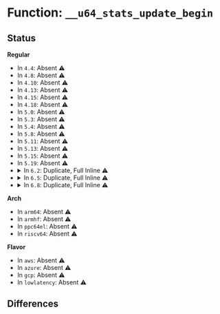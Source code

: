 # Function: <code>__u64_stats_update_begin</code>

## Status
<b>Regular</b>
<ul>
<li>
In <code>4.4</code>: Absent ⚠️
</li>
<li>
In <code>4.8</code>: Absent ⚠️
</li>
<li>
In <code>4.10</code>: Absent ⚠️
</li>
<li>
In <code>4.13</code>: Absent ⚠️
</li>
<li>
In <code>4.15</code>: Absent ⚠️
</li>
<li>
In <code>4.18</code>: Absent ⚠️
</li>
<li>
In <code>5.0</code>: Absent ⚠️
</li>
<li>
In <code>5.3</code>: Absent ⚠️
</li>
<li>
In <code>5.4</code>: Absent ⚠️
</li>
<li>
In <code>5.8</code>: Absent ⚠️
</li>
<li>
In <code>5.11</code>: Absent ⚠️
</li>
<li>
In <code>5.13</code>: Absent ⚠️
</li>
<li>
In <code>5.15</code>: Absent ⚠️
</li>
<li>
In <code>5.19</code>: Absent ⚠️
</li>
<li>
<details>
<summary>In <code>6.2</code>: Duplicate, Full Inline ⚠️</summary>

**Collision:** Static Duplication

**Inline:** Full

**Transformation:** False

**Instances:**

```
In kernel/cgroup/rstat.c (0)
Location: include/linux/u64_stats_sync.h:98
Inline: True
```
```
In kernel/seccomp.c (0)
Location: include/linux/u64_stats_sync.h:98
Inline: True
```
```
In kernel/trace/bpf_trace.c (0)
Location: include/linux/u64_stats_sync.h:98
Inline: True
```
```
In kernel/trace/trace_uprobe.c (0)
Location: include/linux/u64_stats_sync.h:98
Inline: True
```
```
In kernel/bpf/syscall.c (0)
Location: include/linux/u64_stats_sync.h:98
Inline: True
```
```
In kernel/bpf/bpf_iter.c (0)
Location: include/linux/u64_stats_sync.h:98
Inline: True
```
```
In kernel/bpf/trampoline.c (0)
Location: include/linux/u64_stats_sync.h:98
Inline: True
```
```
In kernel/bpf/devmap.c (0)
Location: include/linux/u64_stats_sync.h:98
Inline: True
```
```
In kernel/bpf/cpumap.c (0)
Location: include/linux/u64_stats_sync.h:98
Inline: True
```
```
In kernel/bpf/cgroup.c (0)
Location: include/linux/u64_stats_sync.h:98
Inline: True
```
```
In kernel/events/core.c (0)
Location: include/linux/u64_stats_sync.h:98
Inline: True
```
```
In block/blk-cgroup.c (0)
Location: include/linux/u64_stats_sync.h:98
Inline: True
```
```
In drivers/spi/spi.c (0)
Location: include/linux/u64_stats_sync.h:98
Inline: True
```
```
In drivers/net/loopback.c (0)
Location: include/linux/u64_stats_sync.h:98
Inline: True
```
```
In drivers/net/phy/mdio_bus.c (0)
Location: include/linux/u64_stats_sync.h:98
Inline: True
```
```
In drivers/net/tun.c (0)
Location: include/linux/u64_stats_sync.h:98
Inline: True
```
```
In drivers/net/ppp/ppp_generic.c (0)
Location: include/linux/u64_stats_sync.h:98
Inline: True
```
```
In drivers/net/xen-netfront.c (0)
Location: include/linux/u64_stats_sync.h:98
Inline: True
```
```
In net/core/gen_stats.c (0)
Location: include/linux/u64_stats_sync.h:98
Inline: True
```
```
In net/core/flow_dissector.c (0)
Location: include/linux/u64_stats_sync.h:98
Inline: True
```
```
In net/core/dev.c (0)
Location: include/linux/u64_stats_sync.h:98
Inline: True
```
```
In net/core/filter.c (0)
Location: include/linux/u64_stats_sync.h:98
Inline: True
```
```
In net/core/sock_reuseport.c (0)
Location: include/linux/u64_stats_sync.h:98
Inline: True
```
```
In net/core/drop_monitor.c (0)
Location: include/linux/u64_stats_sync.h:98
Inline: True
```
```
In net/core/ptp_classifier.c (0)
Location: include/linux/u64_stats_sync.h:98
Inline: True
```
```
In net/core/lwt_bpf.c (0)
Location: include/linux/u64_stats_sync.h:98
Inline: True
```
```
In net/core/devlink.c (0)
Location: include/linux/u64_stats_sync.h:98
Inline: True
```
```
In net/core/skmsg.c (0)
Location: include/linux/u64_stats_sync.h:98
Inline: True
```
```
In net/sched/sch_generic.c (0)
Location: include/linux/u64_stats_sync.h:98
Inline: True
```
```
In net/sched/act_api.c (0)
Location: include/linux/u64_stats_sync.h:98
Inline: True
```
```
In net/sched/sch_fifo.c (0)
Location: include/linux/u64_stats_sync.h:98
Inline: True
```
```
In net/bpf/test_run.c (0)
Location: include/linux/u64_stats_sync.h:98
Inline: True
```
```
In net/ipv4/inet_hashtables.c (0)
Location: include/linux/u64_stats_sync.h:98
Inline: True
```
```
In net/ipv4/udp.c (0)
Location: include/linux/u64_stats_sync.h:98
Inline: True
```
```
In net/ipv4/ip_tunnel_core.c (0)
Location: include/linux/u64_stats_sync.h:98
Inline: True
```
```
In net/ipv6/udp.c (0)
Location: include/linux/u64_stats_sync.h:98
Inline: True
```
```
In net/ipv6/seg6_local.c (0)
Location: include/linux/u64_stats_sync.h:98
Inline: True
```
```
In net/ipv6/inet6_hashtables.c (0)
Location: include/linux/u64_stats_sync.h:98
Inline: True
```
```
In net/packet/af_packet.c (0)
Location: include/linux/u64_stats_sync.h:98
Inline: True
```
```
In net/8021q/vlan_core.c (0)
Location: include/linux/u64_stats_sync.h:98
Inline: True
```
</details>
</li>
<li>
<details>
<summary>In <code>6.5</code>: Duplicate, Full Inline ⚠️</summary>

**Collision:** Static Duplication

**Inline:** Full

**Transformation:** False

**Instances:**

```
In kernel/cgroup/rstat.c (0)
Location: include/linux/u64_stats_sync.h:98
Inline: True
```
```
In kernel/seccomp.c (0)
Location: include/linux/u64_stats_sync.h:98
Inline: True
```
```
In kernel/trace/bpf_trace.c (0)
Location: include/linux/u64_stats_sync.h:98
Inline: True
```
```
In kernel/trace/trace_uprobe.c (0)
Location: include/linux/u64_stats_sync.h:98
Inline: True
```
```
In kernel/bpf/syscall.c (0)
Location: include/linux/u64_stats_sync.h:98
Inline: True
```
```
In kernel/bpf/bpf_iter.c (0)
Location: include/linux/u64_stats_sync.h:98
Inline: True
```
```
In kernel/bpf/trampoline.c (0)
Location: include/linux/u64_stats_sync.h:98
Inline: True
```
```
In kernel/bpf/devmap.c (0)
Location: include/linux/u64_stats_sync.h:98
Inline: True
```
```
In kernel/bpf/cpumap.c (0)
Location: include/linux/u64_stats_sync.h:98
Inline: True
```
```
In kernel/bpf/cgroup.c (0)
Location: include/linux/u64_stats_sync.h:98
Inline: True
```
```
In kernel/events/core.c (0)
Location: include/linux/u64_stats_sync.h:98
Inline: True
```
```
In block/blk-cgroup.c (0)
Location: include/linux/u64_stats_sync.h:98
Inline: True
```
```
In drivers/spi/spi.c (0)
Location: include/linux/u64_stats_sync.h:98
Inline: True
```
```
In drivers/net/loopback.c (0)
Location: include/linux/u64_stats_sync.h:98
Inline: True
```
```
In drivers/net/phy/mdio_bus.c (0)
Location: include/linux/u64_stats_sync.h:98
Inline: True
```
```
In drivers/net/tun.c (0)
Location: include/linux/u64_stats_sync.h:98
Inline: True
```
```
In drivers/net/virtio_net.c (0)
Location: include/linux/u64_stats_sync.h:98
Inline: True
```
```
In drivers/net/ppp/ppp_generic.c (0)
Location: include/linux/u64_stats_sync.h:98
Inline: True
```
```
In drivers/net/xen-netfront.c (0)
Location: include/linux/u64_stats_sync.h:98
Inline: True
```
```
In net/core/gen_stats.c (0)
Location: include/linux/u64_stats_sync.h:98
Inline: True
```
```
In net/core/flow_dissector.c (0)
Location: include/linux/u64_stats_sync.h:98
Inline: True
```
```
In net/core/dev.c (0)
Location: include/linux/u64_stats_sync.h:98
Inline: True
```
```
In net/core/filter.c (0)
Location: include/linux/u64_stats_sync.h:98
Inline: True
```
```
In net/core/sock_reuseport.c (0)
Location: include/linux/u64_stats_sync.h:98
Inline: True
```
```
In net/core/drop_monitor.c (0)
Location: include/linux/u64_stats_sync.h:98
Inline: True
```
```
In net/core/ptp_classifier.c (0)
Location: include/linux/u64_stats_sync.h:98
Inline: True
```
```
In net/core/lwt_bpf.c (0)
Location: include/linux/u64_stats_sync.h:98
Inline: True
```
```
In net/core/skmsg.c (0)
Location: include/linux/u64_stats_sync.h:98
Inline: True
```
```
In net/sched/sch_generic.c (0)
Location: include/linux/u64_stats_sync.h:98
Inline: True
```
```
In net/sched/act_api.c (0)
Location: include/linux/u64_stats_sync.h:98
Inline: True
```
```
In net/sched/sch_fifo.c (0)
Location: include/linux/u64_stats_sync.h:98
Inline: True
```
```
In net/bpf/test_run.c (0)
Location: include/linux/u64_stats_sync.h:98
Inline: True
```
```
In net/netfilter/nf_bpf_link.c (0)
Location: include/linux/u64_stats_sync.h:98
Inline: True
```
```
In net/ipv4/inet_hashtables.c (0)
Location: include/linux/u64_stats_sync.h:98
Inline: True
```
```
In net/ipv4/udp.c (0)
Location: include/linux/u64_stats_sync.h:98
Inline: True
```
```
In net/ipv4/ip_tunnel_core.c (0)
Location: include/linux/u64_stats_sync.h:98
Inline: True
```
```
In net/ipv6/udp.c (0)
Location: include/linux/u64_stats_sync.h:98
Inline: True
```
```
In net/ipv6/seg6_local.c (0)
Location: include/linux/u64_stats_sync.h:98
Inline: True
```
```
In net/ipv6/inet6_hashtables.c (0)
Location: include/linux/u64_stats_sync.h:98
Inline: True
```
```
In net/packet/af_packet.c (0)
Location: include/linux/u64_stats_sync.h:98
Inline: True
```
```
In net/devlink/leftover.c (0)
Location: include/linux/u64_stats_sync.h:98
Inline: True
```
```
In net/8021q/vlan_core.c (0)
Location: include/linux/u64_stats_sync.h:98
Inline: True
```
</details>
</li>
<li>
<details>
<summary>In <code>6.8</code>: Duplicate, Full Inline ⚠️</summary>

**Collision:** Static Duplication

**Inline:** Full

**Transformation:** False

**Instances:**

```
In kernel/cgroup/rstat.c (0)
Location: include/linux/u64_stats_sync.h:98
Inline: True
```
```
In kernel/seccomp.c (0)
Location: include/linux/u64_stats_sync.h:98
Inline: True
```
```
In kernel/trace/bpf_trace.c (0)
Location: include/linux/u64_stats_sync.h:98
Inline: True
```
```
In kernel/trace/trace_uprobe.c (0)
Location: include/linux/u64_stats_sync.h:98
Inline: True
```
```
In kernel/bpf/syscall.c (0)
Location: include/linux/u64_stats_sync.h:98
Inline: True
```
```
In kernel/bpf/bpf_iter.c (0)
Location: include/linux/u64_stats_sync.h:98
Inline: True
```
```
In kernel/bpf/trampoline.c (0)
Location: include/linux/u64_stats_sync.h:98
Inline: True
```
```
In kernel/bpf/devmap.c (0)
Location: include/linux/u64_stats_sync.h:98
Inline: True
```
```
In kernel/bpf/cpumap.c (0)
Location: include/linux/u64_stats_sync.h:98
Inline: True
```
```
In kernel/bpf/cgroup.c (0)
Location: include/linux/u64_stats_sync.h:98
Inline: True
```
```
In kernel/events/core.c (0)
Location: include/linux/u64_stats_sync.h:98
Inline: True
```
```
In block/blk-cgroup.c (0)
Location: include/linux/u64_stats_sync.h:98
Inline: True
```
```
In drivers/spi/spi.c (0)
Location: include/linux/u64_stats_sync.h:98
Inline: True
```
```
In drivers/net/loopback.c (0)
Location: include/linux/u64_stats_sync.h:98
Inline: True
```
```
In drivers/net/netkit.c (0)
Location: include/linux/u64_stats_sync.h:98
Inline: True
```
```
In drivers/net/phy/mdio_bus.c (0)
Location: include/linux/u64_stats_sync.h:98
Inline: True
```
```
In drivers/net/tun.c (0)
Location: include/linux/u64_stats_sync.h:98
Inline: True
```
```
In drivers/net/virtio_net.c (0)
Location: include/linux/u64_stats_sync.h:98
Inline: True
```
```
In drivers/net/ppp/ppp_generic.c (0)
Location: include/linux/u64_stats_sync.h:98
Inline: True
```
```
In drivers/net/xen-netfront.c (0)
Location: include/linux/u64_stats_sync.h:98
Inline: True
```
```
In net/core/gen_stats.c (0)
Location: include/linux/u64_stats_sync.h:98
Inline: True
```
```
In net/core/flow_dissector.c (0)
Location: include/linux/u64_stats_sync.h:98
Inline: True
```
```
In net/core/dev.c (0)
Location: include/linux/u64_stats_sync.h:98
Inline: True
```
```
In net/core/filter.c (0)
Location: include/linux/u64_stats_sync.h:98
Inline: True
```
```
In net/core/sock_reuseport.c (0)
Location: include/linux/u64_stats_sync.h:98
Inline: True
```
```
In net/core/drop_monitor.c (0)
Location: include/linux/u64_stats_sync.h:98
Inline: True
```
```
In net/core/ptp_classifier.c (0)
Location: include/linux/u64_stats_sync.h:98
Inline: True
```
```
In net/core/lwt_bpf.c (0)
Location: include/linux/u64_stats_sync.h:98
Inline: True
```
```
In net/core/skmsg.c (0)
Location: include/linux/u64_stats_sync.h:98
Inline: True
```
```
In net/sched/sch_generic.c (0)
Location: include/linux/u64_stats_sync.h:98
Inline: True
```
```
In net/sched/act_api.c (0)
Location: include/linux/u64_stats_sync.h:98
Inline: True
```
```
In net/sched/sch_fifo.c (0)
Location: include/linux/u64_stats_sync.h:98
Inline: True
```
```
In net/bpf/test_run.c (0)
Location: include/linux/u64_stats_sync.h:98
Inline: True
```
```
In net/netfilter/nf_bpf_link.c (0)
Location: include/linux/u64_stats_sync.h:98
Inline: True
```
```
In net/ipv4/inet_hashtables.c (0)
Location: include/linux/u64_stats_sync.h:98
Inline: True
```
```
In net/ipv4/ip_tunnel_core.c (0)
Location: include/linux/u64_stats_sync.h:98
Inline: True
```
```
In net/ipv6/seg6_local.c (0)
Location: include/linux/u64_stats_sync.h:98
Inline: True
```
```
In net/ipv6/inet6_hashtables.c (0)
Location: include/linux/u64_stats_sync.h:98
Inline: True
```
```
In net/packet/af_packet.c (0)
Location: include/linux/u64_stats_sync.h:98
Inline: True
```
```
In net/devlink/trap.c (0)
Location: include/linux/u64_stats_sync.h:98
Inline: True
```
```
In net/8021q/vlan_core.c (0)
Location: include/linux/u64_stats_sync.h:98
Inline: True
```
</details>
</li>
</ul>
<b>Arch</b>
<ul>
<li>
In <code>arm64</code>: Absent ⚠️
</li>
<li>
In <code>armhf</code>: Absent ⚠️
</li>
<li>
In <code>ppc64el</code>: Absent ⚠️
</li>
<li>
In <code>riscv64</code>: Absent ⚠️
</li>
</ul>
<b>Flavor</b>
<ul>
<li>
In <code>aws</code>: Absent ⚠️
</li>
<li>
In <code>azure</code>: Absent ⚠️
</li>
<li>
In <code>gcp</code>: Absent ⚠️
</li>
<li>
In <code>lowlatency</code>: Absent ⚠️
</li>
</ul>

## Differences
